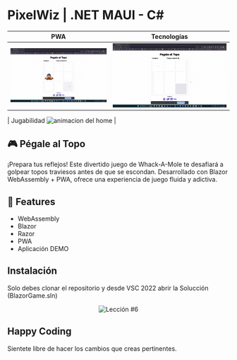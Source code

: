 # PixelWiz | .NET MAUI - C#

| PWA                                                                                                                                          | Tecnologías                                                                                                                                       |
| ---------------------------------------------------------------------------------------------------------------------------------------------- | --------------------------------------------------------------------------------------------------------------------------------------------- |
| <img src="BlazorGame\imgReadme\gif_2.gif" alt="Drone en modo PC" /> | <img src="BlazorGame\imgReadme\gif_3.gif" alt="Drone en movil" /> |


| Jugabilidad                                                                                 <img src="BlazorGame\imgReadme\gif_1.gif" alt="animacion del home" /> |


## 🎮 Pégale al Topo
¡Prepara tus reflejos! Este divertido juego de Whack-A-Mole te desafiará a golpear topos traviesos antes de que se escondan. Desarrollado con Blazor WebAssembly + PWA, ofrece una experiencia de juego fluida y adictiva.

## 💯 Features

- WebAssembly
- Blazor
- Razor
- PWA
- Aplicación DEMO

## Instalación

Solo debes clonar el repositorio y desde VSC 2022 abrir la Solucción (BlazorGame.sln)

<p align="center">
  <img src="https://i.ibb.co/CPp0nX5/copiar-repo.gif" alt="Lección #6" />
</p>


## Happy Coding

Sientete libre de hacer los cambios que creas pertinentes.
